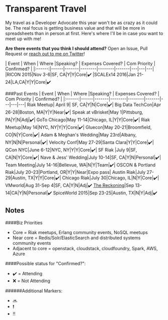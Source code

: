 Transparent Travel
==================

My travel as a Developer Advocate this year won't be as crazy as it could be. The real focus is getting business value and that will be more in spreadsheets than in person at first. Here's where I'll be in case you want to meet up with me!


**Are there events that you think I should attend?** Open an Issue, Pull Request or [reach out to me on Twitter](http://twitter.com/mjbrender)!


| Event | When | Where |Speaking? | Expenses Covered? | Com Priority | Confirmed? |
|:------:|------|-------|--------|--------|-------|---|---|---|
|RICON 2015|Nov 3-6|SF, CA|Y|Y|Core|:heavy_check_mark:
|SCALEx14 2016|Jan 21-24|LA,CA|Y|Y|Core|:heavy_check_mark:

###Past Events
| Event | When | Where |Speaking? | Expenses Covered? | Com Priority | Confirmed? |
|:------:|------|-------|--------|--------|-------|---|---|---|
Riak Meetup| April 9| SF, CA|Y|N|Core|:heavy_check_mark:|
Big Data TechCon|Apr 26-28|Boston, MA|Y|Y|Near|:heavy_check_mark:|
Speak at vBrisket|May 1|Pittsburg, PA|Y|N|Adj|:heavy_check_mark:|
GoTo Chicago|May 11-14|Chicago, IL|Y|Y|Core|:heavy_check_mark:|
Riak Meetup|May 14|NYC, NY|Y|Y|Core|:heavy_check_mark:|
Gluecon|May 20-21|Broomfield, CO|N|Y|Core|:heavy_check_mark:|
Adam & Meghan's Wedding|May 23rd|Albany, NY|N|N|Personal|:heavy_check_mark:|
Velocity Conf|May 27-29|Santa Clara|Y|Y|Core|:heavy_check_mark:|
QCon NYC|June 6-12|NYC, NY|Y|Y|Core|:heavy_check_mark:|
SF Riak |July 9|SF, CA|N|Y|Core|:heavy_check_mark:|
Nave & Jess' Wedding|July 10-14|SF, CA|Y|N|Personal|:heavy_check_mark:|
Team Meeting|July 14-16|Bellevue, WA|N|Y|Team|:heavy_check_mark:|
OSCON & Portland Riak|July 20–23|Portland, OR|Y|Y|Near|Expo pass|
Austin Riak|July 27-29|Austin, TX|Y|Y|Core|:heavy_check_mark:|
Chicago Riak|July 30|Chicago, IL|N|Y|Core|:heavy_check_mark:|
VMworld|Aug 31-Sep 4|SF, CA|Y|N|Adj|:heavy_check_mark:
[The Reckoning](http://thereckoning.techreckoning.com/)|Sep 13-14|CA|Y|N|Personal|:heavy_check_mark:
SpiceWorld 2015|Sep 23-25|Austin, TX|N|Y|Adj|:heavy_check_mark:


## Notes 
####Biz Priorities

* Core = Riak meetups, Erlang community events, NoSQL meetups
* Near core = Redis/Solr/ElasticSearch and distributed systems community events
* Adjacent to core = openstack, cloudstack, cloudfoundry, Spark, AWS, Azure

####Possible status for "Confirmed?": 
* :heavy_check_mark: = Attending
* :x: = Not Attending

######Additional Markers:
* :soon: 
* :heavy_exclamation_mark:
* :bangbang:
